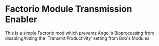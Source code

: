 # Factorio Module Transmission Enabler

This is a simple Factorio mod which prevents Angel's Bioprocessing from disabling/hiding the 'Transmit Productivity' setting from Bob's Modules.